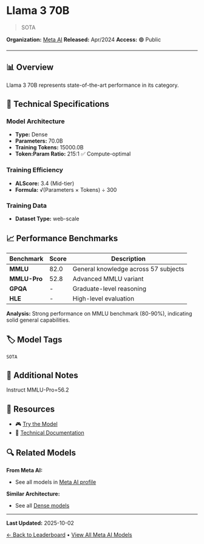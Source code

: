 # Llama 3 70B

> SOTA

**Organization:** [Meta AI](../../labs/meta-ai.md)
**Released:** Apr/2024
**Access:** 🟢 Public

---

## 📊 Overview

Llama 3 70B represents state-of-the-art performance in its category.

## 🔧 Technical Specifications

### Model Architecture
- **Type:** Dense
- **Parameters:** 70.0B
- **Training Tokens:** 15000.0B
- **Token:Param Ratio:** 215:1 ✅ Compute-optimal

### Training Efficiency
- **ALScore:** 3.4 (Mid-tier)
- **Formula:** √(Parameters × Tokens) ÷ 300

### Training Data
- **Dataset Type:** web-scale

## 📈 Performance Benchmarks

| Benchmark | Score | Description |
|-----------|-------|-------------|
| **MMLU** | 82.0 | General knowledge across 57 subjects |
| **MMLU-Pro** | 52.8 | Advanced MMLU variant |
| **GPQA** | - | Graduate-level reasoning |
| **HLE** | - | High-level evaluation |

**Analysis:** Strong performance on MMLU benchmark (80-90%), indicating solid general capabilities.

## 🏷️ Model Tags

`SOTA`

## 📝 Additional Notes

Instruct MMLU-Pro=56.2

## 🔗 Resources

- 🎮 [Try the Model](https://meta.ai/)
- 📄 [Technical Documentation](https://ai.meta.com/blog/meta-llama-3/)

## 🔍 Related Models

**From Meta AI:**
- See all models in [Meta AI profile](../../labs/meta-ai.md)

**Similar Architecture:**
- See all [Dense models](../../architectures/dense.md)

---

**Last Updated:** 2025-10-02

[← Back to Leaderboard](../../README.md) • [View All Meta AI Models](../../labs/meta-ai.md)
